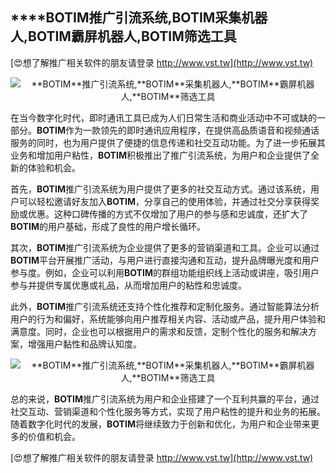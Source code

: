 ## ****BOTIM**推广引流系统,**BOTIM**采集机器人,**BOTIM**霸屏机器人,**BOTIM**筛选工具**

[😍想了解推广相关软件的朋友请登录 http://www.vst.tw](http://www.vst.tw)

 <center><img src="https://vst.tw/MP4/tuiguang/png/6.png" alt="**BOTIM**推广引流系统,**BOTIM**采集机器人,**BOTIM**霸屏机器人,**BOTIM**筛选工具"></center>

在当今数字化时代，即时通讯工具已成为人们日常生活和商业活动中不可或缺的一部分。**BOTIM**作为一款领先的即时通讯应用程序，在提供高品质语音和视频通话服务的同时，也为用户提供了便捷的信息传递和社交互动功能。为了进一步拓展其业务和增加用户粘性，**BOTIM**积极推出了推广引流系统，为用户和企业提供了全新的体验和机会。

首先，**BOTIM**推广引流系统为用户提供了更多的社交互动方式。通过该系统，用户可以轻松邀请好友加入**BOTIM**，分享自己的使用体验，并通过社交分享获得奖励或优惠。这种口碑传播的方式不仅增加了用户的参与感和忠诚度，还扩大了**BOTIM**的用户基础，形成了良性的用户增长循环。

其次，**BOTIM**推广引流系统为企业提供了更多的营销渠道和工具。企业可以通过**BOTIM**平台开展推广活动，与用户进行直接沟通和互动，提升品牌曝光度和用户参与度。例如，企业可以利用**BOTIM**的群组功能组织线上活动或讲座，吸引用户参与并提供专属优惠或礼品，从而增加用户的粘性和忠诚度。

此外，**BOTIM**推广引流系统还支持个性化推荐和定制化服务。通过智能算法分析用户的行为和偏好，系统能够向用户推荐相关内容、活动或产品，提升用户体验和满意度。同时，企业也可以根据用户的需求和反馈，定制个性化的服务和解决方案，增强用户黏性和品牌认知度。

 <center><img src="https://vst.tw/MP4/tuiguang/png/3.png" alt="**BOTIM**推广引流系统,**BOTIM**采集机器人,**BOTIM**霸屏机器人,**BOTIM**筛选工具"></center>

总的来说，**BOTIM**推广引流系统为用户和企业搭建了一个互利共赢的平台，通过社交互动、营销渠道和个性化服务等方式，实现了用户粘性的提升和业务的拓展。随着数字化时代的发展，**BOTIM**将继续致力于创新和优化，为用户和企业带来更多的价值和机会。

[😍想了解推广相关软件的朋友请登录 http://www.vst.tw](http://www.vst.tw)



